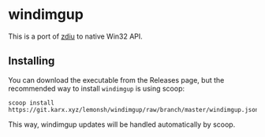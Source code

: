 # windimgup
This is a port of [zdiu](https://git.karx.xyz/lemonsh/zdiu) to native Win32 API.

## Installing
You can download the executable from the Releases page, but the recommended way to install `windimgup` is using scoop:
```
scoop install https://git.karx.xyz/lemonsh/windimgup/raw/branch/master/windimgup.json
```
This way, windimgup updates will be handled automatically by scoop.